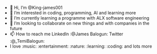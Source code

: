 - 👋 Hi, I’m @King-james001
- 👀 I’m interested in coding, programming, AI and learning more
- 🌱 I’m currently learning a programme with ALX software engineering
- 💞️ I’m looking to collaborate on new things and with companies in the future
- 📫 How to reach me LinkedIn :@James Balogun: Twitter :@_TemiBalogun: 
- I love :music: :entertainment: :nature: :learning: :coding: and lots more

<!---
King-james001/King-james001 is a ✨ special ✨ repository because its `README.md` (this file) appears on your GitHub profile.
You can click the Preview link to take a look at your changes.
--->
